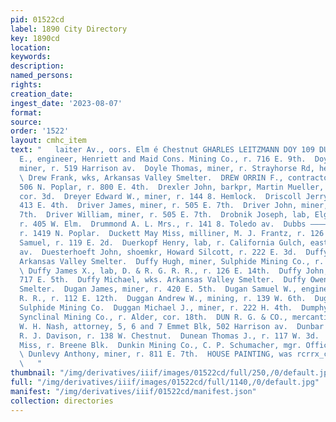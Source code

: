 ```yaml
---
pid: 01522cd
label: 1890 City Directory
key: 1890cd
location: 
keywords: 
description: 
named_persons: 
rights: 
creation_date: 
ingest_date: '2023-08-07'
format: 
source: 
order: '1522'
layout: cmhc_item
text: "   laiter Av., oors. Elm é Chestnut GHARLES LEITZMANN DOY 109 DUN  Doyle Patrick
  E., engineer, Henriett and Maid Cons. Mining Co., r. 716 E. 9th.  Doyle Philip,
  miner, r. 519 Harrison av.  Doyle Thomas, miner, r. Strayhorse Rd, head E. 4th.
  \ Drew Frank, wks, Arkansas Valley Smelter.  DREW ORRIN F., contractor and builder,
  506 N. Poplar, r. 800 E. 4th.  Drexler John, barkpr, Martin Mueller, r. Poplar,
  cor. 3d.  Dreyer Edward W., miner, r. 144 8. Hemlock.  Driscoll Jerry, miner, r.
  413 E. 4th.  Driver James, miner, r. 505 E. 7th.  Driver John, miner, r. 505 E.
  7th.  Driver William, miner, r. 505 E. 7th.  Drobnik Joseph, lab, Elgin Smelter,
  r. 405 W. Elm.  Drummond A. L. Mrs., r. 141 8. Toledo av.  Dubbs ————, conductor,
  r. 1419 N. Poplar.  Duckett May Miss, milliner, M. J. Frantz, r. 126 BE. 6th.  Duel
  Samuel, r. 119 E. 2d.  Duerkopf Henry, lab, r. California Gulch, east of Harrison
  av.  Duesterhoeft John, shoemkr, Howard Silcott, r. 222 E. 3d.  Duffy Hath., wks,
  Arkansas Valley Smelter.  Duffy Hugh, miner, Sulphide Mining Co., r. 812 E. 8th.
  \ Duffy James X., lab, D. & R. G. R. R., r. 126 E. 14th.  Duffy John, miner, bds.
  717 E. 5th.  Duffy Michael, wks. Arkansas Valley Smelter.  Duffy Owen, lab, American
  Smelter.  Dugan James, miner, r. 420 E. 5th.  Dugan Samuel W., engineer, D. & R.G.
  R. R., r. 112 E. 12th.  Duggan Andrew W., mining, r. 139 W. 6th.  Duggan J., miner,
  Sulphide Mining Co.  Duggan Michael J., miner, r. 222 H. 4th.  Dumphy Judson, engineer,
  Synclinal Mining Co., r. Alder, cor. 18th.  DUN R. G. & CO., mercantile agency,
  W. H. Nash, attorney, 5, 6 and 7 Emmet Blk, 502 Harrison av.  Dunbar John L., teamster,
  R. J. Davison, r. 138 W. Chestnut.  Dunean Thomas J., r. 117 W. 3d.  Dunigan Maggie
  Miss, r. Breene Blk.  Dunkin Mining Co., C. P. Schumacher, mgr. Office, 115 E. 8th.
  \ Dunlevy Anthony, miner, r. 811 E. 7th.  HOUSE PAINTING, was rcrrx_cr. J, J, QUINN
  \   "
thumbnail: "/img/derivatives/iiif/images/01522cd/full/250,/0/default.jpg"
full: "/img/derivatives/iiif/images/01522cd/full/1140,/0/default.jpg"
manifest: "/img/derivatives/iiif/01522cd/manifest.json"
collection: directories
---
```

